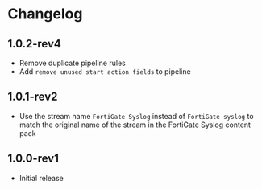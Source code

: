 # Changelog

## 1.0.2-rev4

- Remove duplicate pipeline rules
- Add `remove unused start action fields` to pipeline

## 1.0.1-rev2

- Use the stream name `FortiGate Syslog` instead of `FortiGate syslog` to match the original name of the stream in the FortiGate Syslog content pack

## 1.0.0-rev1

- Initial release
